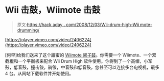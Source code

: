 # Wii 击鼓，Wiimote 击鼓

> 原文:[https://hack aday . com/2008/12/03/Wii-drum-high-Wii mote-drumming/](https://hackaday.com/2008/12/03/wii-drum-high-wiimote-drumming/)

[https://player.vimeo.com/video/2406224](https://player.vimeo.com/video/2406224)

[何早]给我们送来了这个甜蜜的 [Wiimote 架子鼓](http://hezhao.net/project/wii-drum-high.html)。你需要一个 Wiimote、一个双截棍和一个平衡板来配合 Wii Drum High 软件使用。你得到了一个高帽，小军鼓，低音鼓，撞击钹，骑钹，中音鼓和低音鼓。您甚至可以连接多台电视机，最多 4 台。从网站下载软件并开始使用。